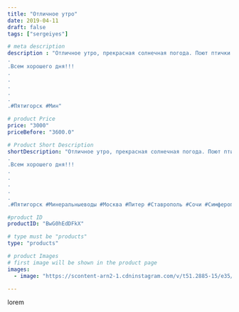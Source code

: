 ```yaml
---
title: "Отличное утро"
date: 2019-04-11
draft: false
tags: ["sergeiyes"]

# meta description
description : "Отличное утро, прекрасная солнечная погода. Поют птички на разный лад. Все это создаёт прекрасное настроение.
.
.Всем хорошего дня!!!
.
.
.
.
.
.#Пятигорск #Мин"

# product Price
price: "3000"
priceBefore: "3600.0"

# Product Short Description
shortDescription: "Отличное утро, прекрасная солнечная погода. Поют птички на разный лад. Все это создаёт прекрасное настроение.
.
.Всем хорошего дня!!!
.
.
.
.
.
.#Пятигорск #Минеральныеводы #Москва #Питер #Ставрополь #Сочи #Симферополь #Севастополь #УФО #Анапа #Краснодар #Екатеринбург #Челябинск #Ессентуки #Железноводск #Кисловодск #бизнес #Ростовнадону #gruppazahvata #крым #sergeystar  #Волгоград #санаторийлесной"

#product ID
productID: "BwG0hEdDFkX"

# type must be "products"
type: "products"

# product Images
# first image will be shown in the product page
images:
  - image: "https://scontent-arn2-1.cdninstagram.com/v/t51.2885-15/e35/55851129_157751391910170_1118417145300146652_n.jpg?se=7&tp=1&_nc_ht=scontent-arn2-1.cdninstagram.com&_nc_cat=106&_nc_ohc=48NkNHUkXbMAX-NL_4w&ccb=7-4&oh=24b8945c57fec30d48cddccfe809d51a&oe=608369F3&_nc_sid=86f79a&ig_cache_key=MjAxOTUzMjQ1Mzg2NTg3MTYzOQ%3D%3D.2-ccb7-4"

---
```

lorem
